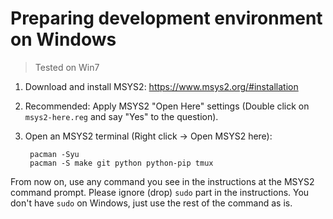# Preparing development environment on Windows 

> Tested on Win7

1. Download and install MSYS2: https://www.msys2.org/#installation

2. Recommended: Apply MSYS2 "Open Here" settings (Double click on `msys2-here.reg` and say "Yes" to the question). 

3. Open an MSYS2 terminal (Right click -> Open MSYS2 here): 

        pacman -Syu
        pacman -S make git python python-pip tmux

From now on, use any command you see in the instructions at the MSYS2 command prompt. Please ignore (drop) `sudo` part in the instructions. You don't have `sudo` on Windows, just use the rest of the command as is. 



